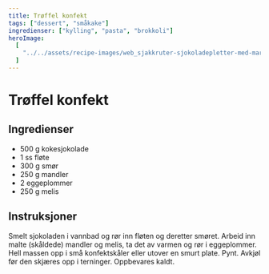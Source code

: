 ```yaml
---
title: Trøffel konfekt
tags: ["dessert", "småkake"]
ingredienser: ["kylling", "pasta", "brokkoli"]
heroImage:
  [
    "../../assets/recipe-images/web_sjakkruter-sjokoladepletter-med-marsipan-trøffel-konfekt.jpg",
  ]
---
```


# Trøffel konfekt

## Ingredienser

- 500 g kokesjokolade
- 1 ss fløte
- 300 g smør
- 250 g mandler
- 2 eggeplommer
- 250 g melis

## Instruksjoner

Smelt sjokoladen i vannbad og rør inn fløten og deretter smøret. Arbeid inn malte (skåldede) mandler og melis, ta det av varmen og rør i eggeplommer. Hell massen opp i små konfektskåler eller utover en smurt plate. Pynt. Avkjøl før den skjæres opp i terninger. Oppbevares kaldt.
